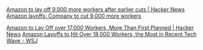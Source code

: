 
[Amazon to lay off 9,000 more workers after earlier cuts | Hacker News](https://news.ycombinator.com/item?id=35232150)
[Amazon layoffs: Company to cut 9,000 more workers](https://www.cnbc.com/2023/03/20/amazon-layoffs-company-to-cut-off-9000-more-workers.html)

[Amazon to Lay Off over 17,000 Workers, More Than First Planned | Hacker News](https://news.ycombinator.com/item?id=34253478)
[Amazon Layoffs to Hit Over 18,000 Workers, the Most in Recent Tech Wave - WSJ](https://www.wsj.com/articles/amazon-to-lay-off-over-17-000-workers-more-than-first-planned-11672874304)
